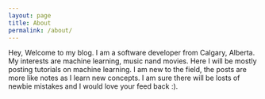 ```yaml
---
layout: page
title: About
permalink: /about/
---
```


Hey, Welcome to my blog. I am a software developer from Calgary, Alberta. My interests are machine learning, music nand movies. Here I will be mostly posting tutorials on machine learning. I am new to the field, the posts are more like notes as I learn new concepts. I am sure there will be losts of newbie mistakes and I would love your feed back :).


